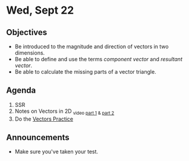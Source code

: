 Wed, Sept 22
=====================

Objectives
------------
- Be introduced to the magnitude and direction of vectors in two dimensions.
- Be able to define and use the terms *component vector* and *resultant vector*.
- Be able to calculate the missing parts of a vector triangle.


Agenda  
---------  

1. SSR
2. Notes on Vectors in 2D <sub>video [part 1][p1] & [part 2][p2]</sub>
3. Do the [Vectors Practice](https://avon.schoology.com/course/5138386942/materials/gp/5333970890)

Announcements
-------------  
- Make sure you've taken your test.


[p1]: https://avon.schoology.com/course/5138386942/materials/gp/5333945435
[p2]: https://avon.schoology.com/course/5138386942/materials/gp/5333947550
<!--stackedit_data:
eyJoaXN0b3J5IjpbLTIwMTI5MDAzNTUsLTE0NjY5NzY2LC05OD
Y2OTM3OTcsLTIwMDQ3MDUwOTgsLTE3NzY3ODc5MzcsLTM0NDMy
Njk1OSwyMDQzNzMyMzgxLDM5NzY4MjMzNCwtNTU0NDQzMDQ5LD
YwNDcyNzE3OCwxNjkxNTIyMjA5LC0xNTYzNDQ4NjI3LC0xODY2
MzI0MzQ3LDY2OTcyNzM3NCwxODgwMzM0NzQ5LC03NDczNzk5MD
EsLTI4ODcwMzYzNSwzMjAzNzI4NjksLTE3MDAzMDg5NzIsLTIw
NTA5MzM5NTldfQ==
-->